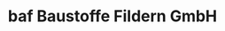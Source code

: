 ---
title: "baf Baustoffe Fildern GmbH"
url: /stuttgart/baf-baustoffe-fildern-gmbh/
shop: Baustoffe
---